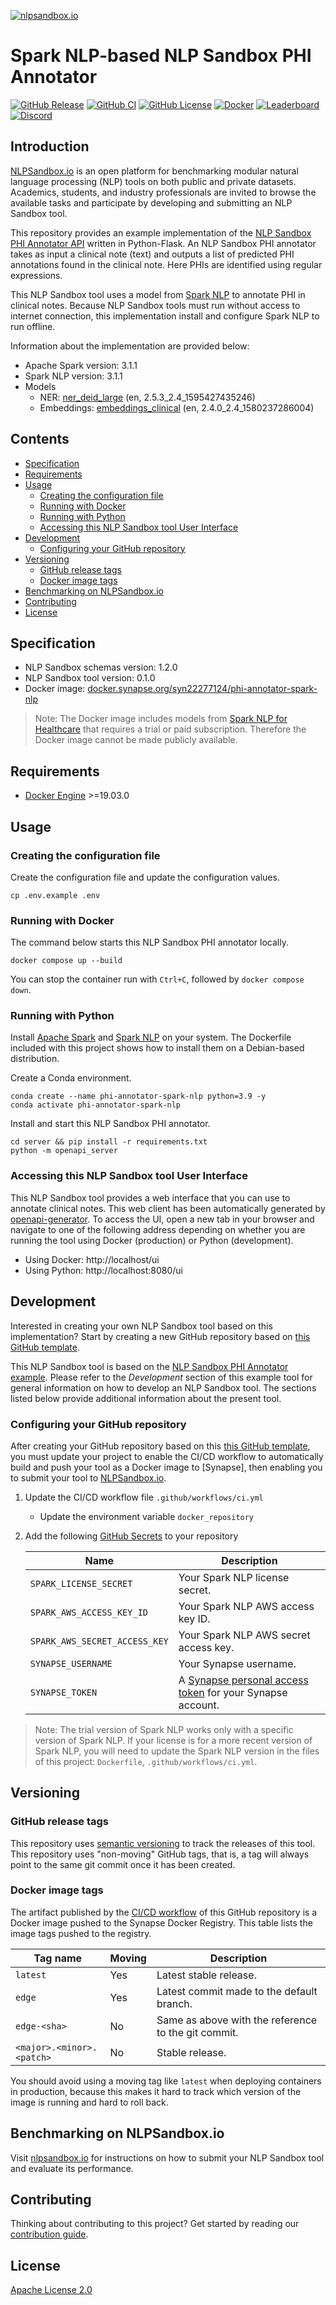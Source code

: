 [![nlpsandbox.io](https://nlpsandbox.github.io/nlpsandbox-themes/banner/Banner@3x.png)](https://nlpsandbox.io)

# Spark NLP-based NLP Sandbox PHI Annotator

[![GitHub Release](https://img.shields.io/github/release/nlpsandbox/phi-annotator-spark-nlp.svg?include_prereleases&color=94398d&labelColor=555555&logoColor=ffffff&style=for-the-badge&logo=github)](https://github.com/nlpsandbox/phi-annotator-spark-nlp/releases)
[![GitHub CI](https://img.shields.io/github/workflow/status/nlpsandbox/phi-annotator-spark-nlp/CI.svg?color=94398d&labelColor=555555&logoColor=ffffff&style=for-the-badge&logo=github)](https://github.com/nlpsandbox/phi-annotator-spark-nlp/actions)
[![GitHub License](https://img.shields.io/github/license/nlpsandbox/phi-annotator-spark-nlp.svg?color=94398d&labelColor=555555&logoColor=ffffff&style=for-the-badge&logo=github)](https://github.com/nlpsandbox/phi-annotator-spark-nlp/blob/main/LICENSE)
[![Docker](https://img.shields.io/badge/docker-blue.svg?color=94398d&labelColor=555555&logoColor=ffffff&style=for-the-badge&label=nlpsandbox&logo=data:image/svg%2bxml;base64,PHN2ZyByb2xlPSJpbWciIHZpZXdCb3g9IjAgMCAyNCAyNCIgeG1sbnM9Imh0dHA6Ly93d3cudzMub3JnLzIwMDAvc3ZnIj48cGF0aCBkPSJtMy4yIDcuOS0xLjctMXYxMS40bDkuOSA1LjdWMTIuNkw1LjYgOS4zIDMuMiA3Ljl6bTE3LjEtMS4zIDEuNS0uOUwxMiAwIDIuMiA1LjdsMi42IDEuNS4xLjEgMS43IDEgNS41IDMuMiA1LjEtMyAzLjEtMS45ek0xMiA5LjUgOS4zIDcuOSA3LjQgNi44bC0xLjctMS0uMS0uMWgtLjFMMTIgMS45bDYuNSAzLjhMMTYuMyA3IDEyIDkuNXptOC44LTEuNi0yLjQgMS40LS41LjItNS4zIDMuMVYyNGw5LjktNS43VjYuOWwtMS43IDF6IiBmaWxsPSIjZmZmIi8+PC9zdmc+)](https://www.synapse.org/#!Synapse:syn26015391 "Get the Docker image of this tool on NLPSandbox.io")
[![Leaderboard](https://img.shields.io/badge/leaderboard-blue.svg?color=94398d&labelColor=555555&logoColor=ffffff&style=for-the-badge&label=nlpsandbox&logo=data:image/svg%2bxml;base64,PHN2ZyByb2xlPSJpbWciIHZpZXdCb3g9IjAgMCAyNCAyNCIgeG1sbnM9Imh0dHA6Ly93d3cudzMub3JnLzIwMDAvc3ZnIj48cGF0aCBkPSJtMy4yIDcuOS0xLjctMXYxMS40bDkuOSA1LjdWMTIuNkw1LjYgOS4zIDMuMiA3Ljl6bTE3LjEtMS4zIDEuNS0uOUwxMiAwIDIuMiA1LjdsMi42IDEuNS4xLjEgMS43IDEgNS41IDMuMiA1LjEtMyAzLjEtMS45ek0xMiA5LjUgOS4zIDcuOSA3LjQgNi44bC0xLjctMS0uMS0uMWgtLjFMMTIgMS45bDYuNSAzLjhMMTYuMyA3IDEyIDkuNXptOC44LTEuNi0yLjQgMS40LS41LjItNS4zIDMuMVYyNGw5LjktNS43VjYuOWwtMS43IDF6IiBmaWxsPSIjZmZmIi8+PC9zdmc+)](https://www.synapse.org/#!Synapse:syn22277123/wiki/608544 "View the performance of this tool on NLPSandbox.io")
[![Discord](https://img.shields.io/discord/770484164393828373.svg?color=94398d&labelColor=555555&logoColor=ffffff&style=for-the-badge&label=Discord&logo=discord)](https://nlpsandbox.io/discord "Realtime support / chat with the community and the team")

## Introduction

[NLPSandbox.io] is an open platform for benchmarking modular natural language
processing (NLP) tools on both public and private datasets. Academics, students,
and industry professionals are invited to browse the available tasks and
participate by developing and submitting an NLP Sandbox tool.

This repository provides an example implementation of the [NLP Sandbox PHI
Annotator API] written in Python-Flask. An NLP Sandbox PHI annotator takes as
input a clinical note (text) and outputs a list of predicted PHI annotations
found in the clinical note. Here PHIs are identified using regular expressions.

This NLP Sandbox tool uses a model from [Spark NLP] to annotate PHI in clinical
notes. Because NLP Sandbox tools must run without access to internet connection,
this implementation install and configure Spark NLP to run offline.

Information about the implementation are provided below:

- Apache Spark version: 3.1.1
- Spark NLP version: 3.1.1
- Models
  - NER: [ner_deid_large] (en, 2.5.3_2.4_1595427435246)
  - Embeddings: [embeddings_clinical] (en, 2.4.0_2.4_1580237286004)


## Contents

- [Specification](#Specification)
- [Requirements](#Requirements)
- [Usage](#Usage)
  - [Creating the configuration file](#Creating-the-configuration-file)
  - [Running with Docker](#Running-with-Docker)
  - [Running with Python](#Running-with-Python)
  - [Accessing this NLP Sandbox tool User
    Interface](#Accessing-this-NLP-Sandbox-tool-User-Interface)
- [Development](#Development)
  - [Configuring your GitHub repository](#Configuring-your-GitHub-repository)
- [Versioning](#Versioning)
  - [GitHub release tags](#GitHub-release-tags)
  - [Docker image tags](#Docker-image-tags)
- [Benchmarking on NLPSandbox&#46;io](#Benchmarking-on-NLPSandbox&#46;io)
- [Contributing](#Contributing)
- [License](#License)


## Specification

- NLP Sandbox schemas version: 1.2.0
- NLP Sandbox tool version: 0.1.0
- Docker image: [docker.synapse.org/syn22277124/phi-annotator-spark-nlp]

> Note: The Docker image includes models from [Spark NLP for Healthcare] that
> requires a trial or paid subscription. Therefore the Docker image cannot be
> made publicly available.


## Requirements

- [Docker Engine] >=19.03.0


## Usage

### Creating the configuration file

Create the configuration file and update the configuration values.

```console
cp .env.example .env
```

### Running with Docker

The command below starts this NLP Sandbox PHI annotator locally.

```console
docker compose up --build
```

You can stop the container run with `Ctrl+C`, followed by `docker compose down`.

### Running with Python

Install [Apache Spark] and [Spark NLP] on your system. The Dockerfile included
with this project shows how to install them on a Debian-based distribution.

Create a Conda environment.

```console
conda create --name phi-annotator-spark-nlp python=3.9 -y
conda activate phi-annotator-spark-nlp
```

Install and start this NLP Sandbox PHI annotator.

```console
cd server && pip install -r requirements.txt
python -m openapi_server
```

### Accessing this NLP Sandbox tool User Interface

This NLP Sandbox tool provides a web interface that you can use to annotate
clinical notes. This web client has been automatically generated by
[openapi-generator]. To access the UI, open a new tab in your browser and
navigate to one of the following address depending on whether you are running
the tool using Docker (production) or Python (development).

- Using Docker: http://localhost/ui
- Using Python: http://localhost:8080/ui


## Development

Interested in creating your own NLP Sandbox tool based on this implementation?
Start by creating a new GitHub repository based on [this GitHub template].

This NLP Sandbox tool is based on the [NLP Sandbox PHI Annotator example].
Please refer to the *Development* section of this example tool for general
information on how to develop an NLP Sandbox tool. The sections listed below
provide additional information about the present tool.

### Configuring your GitHub repository

After creating your GitHub repository based on this [this GitHub template], you
must update your project to enable the CI/CD workflow to automatically build and
push your tool as a Docker image to [Synapse], then enabling you to submit your
tool to [NLPSandbox.io].

1. Update the CI/CD workflow file `.github/workflows/ci.yml`
   - Update the environment variable `docker_repository`
2. Add the following [GitHub Secrets] to your repository

    Name | Description
    -----|------------
    `SPARK_LICENSE_SECRET` | Your Spark NLP license secret.
    `SPARK_AWS_ACCESS_KEY_ID` | Your Spark NLP AWS access key ID.
    `SPARK_AWS_SECRET_ACCESS_KEY` | Your Spark NLP AWS secret access key.
    `SYNAPSE_USERNAME` | Your Synapse username.
    `SYNAPSE_TOKEN` | A [Synapse personal access token] for your Synapse account.

> Note: The trial version of Spark NLP works only with a specific version of
> Spark NLP. If your license is for a more recent version of Spark NLP, you will
> need to update the Spark NLP version in the files of this project:
> `Dockerfile`, `.github/workflows/ci.yml`.


## Versioning

### GitHub release tags

This repository uses [semantic versioning] to track the releases of this tool.
This repository uses "non-moving" GitHub tags, that is, a tag will always point
to the same git commit once it has been created.

### Docker image tags

The artifact published by the [CI/CD workflow] of this GitHub repository is a
Docker image pushed to the Synapse Docker Registry. This table lists the image
tags pushed to the registry.

| Tag name                    | Moving | Description
|-----------------------------|--------|------------
| `latest`                    | Yes    | Latest stable release.
| `edge`                      | Yes    | Latest commit made to the default branch.
| `edge-<sha>`                | No     | Same as above with the reference to the git commit.
| `<major>.<minor>.<patch>`   | No     | Stable release.

You should avoid using a moving tag like `latest` when deploying containers in
production, because this makes it hard to track which version of the image is
running and hard to roll back.


## Benchmarking on NLPSandbox&#46;io

Visit [nlpsandbox.io] for instructions on how to submit your NLP Sandbox tool
and evaluate its performance.


## Contributing

Thinking about contributing to this project? Get started by reading our
[contribution guide].


## License

[Apache License 2.0]

<!-- Links -->

[nlpsandbox.io]: https://www.synapse.org/nlpsandbox
[docker.synapse.org/syn22277124/phi-annotator-spark-nlp]: https://www.synapse.org/#!Synapse:syn26015391
[Synapse.org]: https://synapse.org
[Docker Engine]: https://docs.docker.com/engine/install/
[Apache License 2.0]: https://github.com/nlpsandbox/phi-annotator-spark-nlp/blob/main/LICENSE
[semantic versioning]: https://semver.org/
[contribution guide]: https://github.com/nlpsandbox/phi-annotator-spark-nlp/blob/main/.github/CONTRIBUTING.md
[CI/CD workflow]: https://github.com/nlpsandbox/phi-annotator-spark-nlp/blob/main/.github/workflows/ci.yml
[openapi-generator]: https://github.com/OpenAPITools/openapi-generator
[NLP Sandbox PHI Annotator API]: https://nlpsandbox.github.io/nlpsandbox-schemas/phi-annotator/latest/docs/

[Apache Spark]: https://spark.apache.org/
[Spark NLP]: https://nlp.johnsnowlabs.com/
[Spark NLP for Healthcare]: https://www.johnsnowlabs.com/spark-nlp-health/
[ner_deid_large]: https://nlp.johnsnowlabs.com/2020/07/22/ner_deid_large_en.html
[embeddings_clinical]: https://nlp.johnsnowlabs.com/2020/01/28/embeddings_clinical_en.html
[NLP Sandbox PHI Annotator example]: https://github.com/nlpsandbox/phi-annotator-example
[this GitHub template]: https://github.com/nlpsandbox/phi-annotator-spark-nlp/generate
[GitHub Secrets]: https://docs.github.com/en/actions/reference/encrypted-secrets
[Synapse personal access token]: https://www.synapse.org/#!Synapse:syn22277123/wiki/609139
